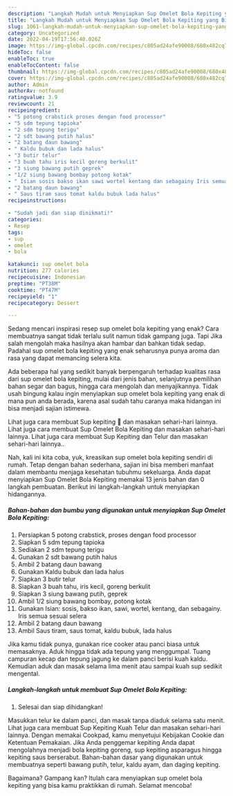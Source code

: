 ```yaml
---
description: "Langkah Mudah untuk Menyiapkan Sup Omelet Bola Kepiting yang Bikin Ngiler"
title: "Langkah Mudah untuk Menyiapkan Sup Omelet Bola Kepiting yang Bikin Ngiler"
slug: 1061-langkah-mudah-untuk-menyiapkan-sup-omelet-bola-kepiting-yang-bikin-ngiler
category: Uncategorized
date: 2022-04-19T17:56:40.026Z
image: https://img-global.cpcdn.com/recipes/c805ad24afe90008/680x482cq70/sup-omelet-bola-kepiting-foto-resep-utama.jpg
hideToc: false
enableToc: true
enableTocContent: false
thumbnail: https://img-global.cpcdn.com/recipes/c805ad24afe90008/680x482cq70/sup-omelet-bola-kepiting-foto-resep-utama.jpg
cover: https://img-global.cpcdn.com/recipes/c805ad24afe90008/680x482cq70/sup-omelet-bola-kepiting-foto-resep-utama.jpg
author: Admin
authorAv: notfound
ratingvalue: 3.9
reviewcount: 21
recipeingredient:
- "5 potong crabstick proses dengan food processor"
- "5 sdm tepung tapioka"
- "2 sdm tepung terigu"
- "2 sdt bawang putih halus"
- "2 batang daun bawang"
- " Kaldu bubuk dan lada halus"
- "3 butir telur"
- "3 buah tahu iris kecil goreng berkulit"
- "3 siung bawang putih geprek"
- "1/2 siung bawang bombay potong kotak"
- " Isian sosis bakso ikan sawi wortel kentang dan sebagainy Iris semua sesuai selera"
- "2 batang daun bawang"
- " Saus tiram saus tomat kaldu bubuk lada halus"
recipeinstructions:

- "Sudah jadi dan siap dinikmati!"
categories:
- Resep
tags:
- sup
- omelet
- bola

katakunci: sup omelet bola 
nutrition: 277 calories
recipecuisine: Indonesian
preptime: "PT38M"
cooktime: "PT47M"
recipeyield: "1"
recipecategory: Dessert

---
```



Sedang mencari inspirasi resep sup omelet bola kepiting yang enak? Cara membuatnya sangat tidak terlalu sulit namun tidak gampang juga. Tapi Jika salah mengolah maka hasilnya akan hambar dan bahkan tidak sedap. Padahal sup omelet bola kepiting yang enak seharusnya punya aroma dan rasa yang dapat memancing selera kita.


Ada beberapa hal yang sedikit banyak berpengaruh terhadap kualitas rasa dari sup omelet bola kepiting, mulai dari jenis bahan, selanjutnya pemilihan bahan segar dan bagus, hingga cara mengolah dan menyajikannya. Tidak usah bingung kalau ingin menyiapkan sup omelet bola kepiting yang enak di mana pun anda berada, karena asal sudah tahu caranya maka hidangan ini bisa menjadi sajian istimewa.

Lihat juga cara membuat Sup kepiting 🦀 dan masakan sehari-hari lainnya. Lihat juga cara membuat Sup Omelet Bola Kepiting dan masakan sehari-hari lainnya. Lihat juga cara membuat Sup Kepiting dan Telur dan masakan sehari-hari lainnya..


Nah, kali ini kita coba, yuk, kreasikan sup omelet bola kepiting sendiri di rumah. Tetap dengan bahan sederhana, sajian ini bisa memberi manfaat dalam membantu menjaga kesehatan tubuhmu sekeluarga. Anda dapat menyiapkan Sup Omelet Bola Kepiting memakai 13 jenis bahan dan 0 langkah pembuatan. Berikut ini langkah-langkah untuk menyiapkan hidangannya.

<!--inarticleads1-->

##### Bahan-bahan dan bumbu yang digunakan untuk menyiapkan Sup Omelet Bola Kepiting:

1. Persiapkan 5 potong crabstick, proses dengan food processor
1. Siapkan 5 sdm tepung tapioka
1. Sediakan 2 sdm tepung terigu
1. Gunakan 2 sdt bawang putih halus
1. Ambil 2 batang daun bawang
1. Gunakan  Kaldu bubuk dan lada halus
1. Siapkan 3 butir telur
1. Siapkan 3 buah tahu, iris kecil, goreng berkulit
1. Siapkan 3 siung bawang putih, geprek
1. Ambil 1/2 siung bawang bombay, potong kotak
1. Gunakan  Isian: sosis, bakso ikan, sawi, wortel, kentang, dan sebagainy. Iris semua sesuai selera
1. Ambil 2 batang daun bawang
1. Ambil  Saus tiram, saus tomat, kaldu bubuk, lada halus


Jika kamu tidak punya, gunakan rice cooker atau panci biasa untuk memasaknya. Aduk hingga tidak ada tepung yang menggumpal. Tuang campuran kecap dan tepung jagung ke dalam panci berisi kuah kaldu. Kemudian aduk dan masak selama lima menit atau sampai kuah sup sedikit mengental. 

<!--inarticleads2-->

##### Langkah-langkah untuk membuat Sup Omelet Bola Kepiting:


1. Selesai dan siap dihidangkan!

Masukkan telur ke dalam panci, dan masak tanpa diaduk selama satu menit. Lihat juga cara membuat Sup Kepiting Kuah Telur dan masakan sehari-hari lainnya. Dengan memakai Cookpad, kamu menyetujui Kebijakan Cookie dan Ketentuan Pemakaian. Jika Anda penggemar kepiting Anda dapat mengolahnya menjadi bola kepiting goreng, sup kepiting asparagus hingga kepiting saus berserabut. Bahan-bahan dasar yang digunakan untuk membuatnya seperti bawang putih, telur, kaldu ayam, dan daging kepiting. 

Bagaimana? Gampang kan? Itulah cara menyiapkan sup omelet bola kepiting yang bisa kamu praktikkan di rumah. Selamat mencoba!
